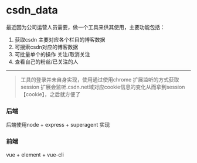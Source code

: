 # csdn_data

最近因为公司运营人员需要，做一个工具来供其使用，主要功能包括：
1. 获取csdn 主要对应各个栏目的博客数据
2. 可搜索csdn对应的博客数据
3. 可批量单个的操作 关注/取消关注
4. 查看自己的粉丝/已关注的人

----

> 工具的登录并未自身实现，使用通过使用chrome 扩展监听的方式获取session
> 扩展会监听.csdn.net域对应cookie信息的变化从而拿到session【cookie】，之后就方便了

### 后端 
后端使用node + express + superagent 实现

### 前端
vue + element + vue-cli

